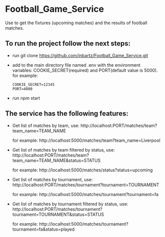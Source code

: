 # Football_Game_Service
Use to get the fixtures (upcoming matches) and the results of football matches.

## To run the project follow the next steps:
- run git clone https://github.com/inbartz/Football_Game_Service.git
- add to the main directory file named .env with the environment variables: COOKIE_SECRET(required) and PORT(default value is 5000).
  for example:
  
      COOKIE_SECRET=12345
      PORT=4000   
- run npm start 


## The service has the following features:

- Get list of matches by team, use: http://localhost:PORT/matches/team?team_name=TEAM_NAME
  
  for example: http://localhost:5000/matches/team?team_name=Liverpool
- Get list of matches by team filtered by status, use: http://localhost:PORT/matches/team?team_name=TEAM_NAME&status=STATUS

  for example: http://localhost:5000/matches/status?status=upcoming
- Get list of matches by tournament, use: http://localhost:PORT/matches/tournament?tournament=TOURNAMENT

  for example: http://localhost:5000/matches/tournament?tournament=fa
- Get list of matches by tournament filtered by status, use: http://localhost:PORT/matches/tournament?tournament=TOURNAMENT&status=STATUS
 
  for example: http://localhost:5000/matches/tournament?tournament=fa&status=played

